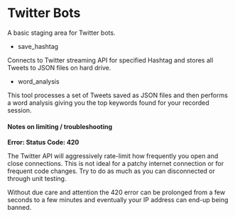 Twitter Bots
============

A basic staging area for Twitter bots.

* save_hashtag

Connects to Twitter streaming API for specified Hashtag and stores all Tweets to JSON files on hard drive.

* word_analysis

This tool processes a set of Tweets saved as JSON files and then performs a word analysis giving you the top keywords found for your recorded session.

#### Notes on limiting / troubleshooting

**Error: Status Code: 420**

The Twitter API will aggressively rate-limit how frequently you open and close connections. This is not ideal for a patchy internet connection or for frequent code changes. Try to do as much as you can disconnected or through unit testing.

Without due care and attention the 420 error can be prolonged from a few seconds to a few minutes and eventually your IP address can end-up being banned.


